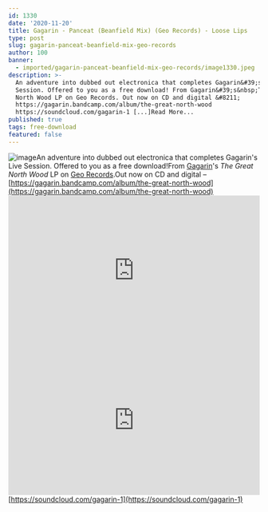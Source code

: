 ```yaml
---
id: 1330
date: '2020-11-20'
title: Gagarin - Panceat (Beanfield Mix) (Geo Records) - Loose Lips
type: post
slug: gagarin-panceat-beanfield-mix-geo-records
author: 100
banner:
  - imported/gagarin-panceat-beanfield-mix-geo-records/image1330.jpeg
description: >-
  An adventure into dubbed out electronica that completes Gagarin&#39;s Live
  Session. Offered to you as a free download! From Gagarin&#39;s&nbsp;The Great
  North Wood LP on Geo Records. Out now on CD and digital &#8211;
  https://gagarin.bandcamp.com/album/the-great-north-wood
  https://soundcloud.com/gagarin-1 [...]Read More...
published: true
tags: free-download
featured: false
---
```

![image](../imported/gagarin-panceat-beanfield-mix-geo-records/image1330.jpeg)An adventure into dubbed out electronica that completes Gagarin's Live Session. Offered to you as a free download!From [Gagarin](https://gagarin.bandcamp.com/)'s _The Great North Wood_ LP on [Geo Records](https://georecords.kudosrecords.co.uk/).Out now on CD and digital – [https://gagarin.bandcamp.com/album/the-great-north-wood](https://gagarin.bandcamp.com/album/the-great-north-wood)<iframe width='100%' height='300' scrolling='no' frameborder='no' allow='autoplay' src='https://w.soundcloud.com/player/?url=https%3A//api.soundcloud.com/tracks/932923921&color=%23ff5500&auto_play=false&hide_related=false&show_comments=true&show_user=true&show_reposts=false&show_teaser=true'></iframe><iframe width='100%' height='300' scrolling='no' frameborder='no' allow='autoplay' src='https://www.youtube.com/embed/hmCxF07ctJI'></iframe>[](https://soundcloud.com/gagarin-1)[](https://soundcloud.com/gagarin-1)[https://soundcloud.com/gagarin-1](https://soundcloud.com/gagarin-1)